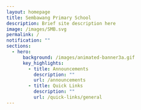 ```yaml
---
layout: homepage
title: Sembawang Primary School
description: Brief site description here
image: /images/SMB.svg
permalink: /
notification: ""
sections:
  - hero:
      background: /images/animated-banner3a.gif
      key_highlights:
        - title: Announcements
          description: ""
          url: /announcements
        - title: Quick Links
          description: ""
          url: /quick-links/general
---
```


